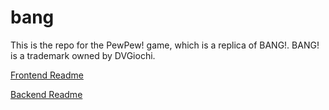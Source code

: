 # bang

This is the repo for the PewPew! game, which is a replica of BANG!.
BANG! is a trademark owned by DVGiochi.

[Frontend Readme](./frontend/README.md)

[Backend Readme](./backend/Readme.md)